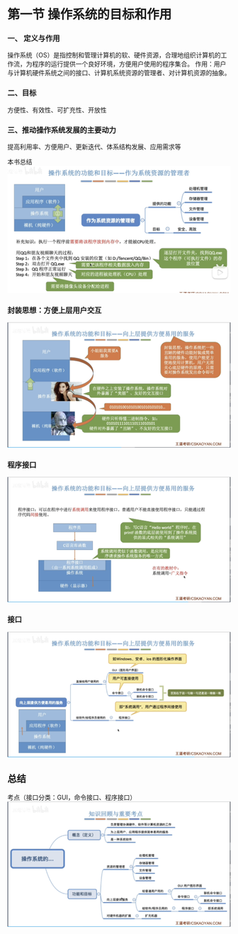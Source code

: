 


# 第一节 操作系统的目标和作用

### 一、 定义与作用
操作系统（OS）是指控制和管理计算机的软、硬件资源，合理地组织计算机的工作流，为程序的运行提供一个良好环境，方便用户使用的程序集合。
作用：用户与计算机硬件系统之间的接口、计算机系统资源的管理者、对计算机资源的抽象。

### 二、目标
方便性、有效性、可扩充性、开放性

### 三、推动操作系统发展的主要动力
提高利用率、方便用户、更新迭代、体系结构发展、应用需求等

本书总结
![输入图片说明](/imgs/2025-07-25/hNQTyA17JqWZdwM2.png)

### 封装思想：方便上层用户交互
![输入图片说明](/imgs/2025-07-25/Q90u3YtyXsGNBCr2.png)
### 程序接口
![输入图片说明](/imgs/2025-07-25/UfGCqyTPgat1U7Gj.png)
### 接口
![输入图片说明](/imgs/2025-07-25/lQiIrlxJvvq0d63s.png)

## 总结
考点（接口分类：GUI，命令接口、程序接口）
![输入图片说明](/imgs/2025-07-25/pWj3dsLCP0QSAYZ9.png)
<!--stackedit_data:
eyJoaXN0b3J5IjpbNDE3ODY5Nzk2XX0=
-->